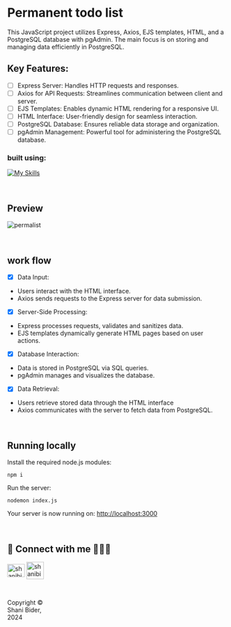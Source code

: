 # Permanent todo list

This JavaScript project utilizes Express, Axios, EJS templates, HTML, and a PostgreSQL database with pgAdmin.
The main focus is on storing and managing data efficiently in PostgreSQL.

## Key Features:

- [ ] Express Server: Handles HTTP requests and responses.
- [ ] Axios for API Requests: Streamlines communication between client and server.
- [ ] EJS Templates: Enables dynamic HTML rendering for a responsive UI.
- [ ] HTML Interface: User-friendly design for seamless interaction.
- [ ] PostgreSQL Database: Ensures reliable data storage and organization.
- [ ] pgAdmin Management: Powerful tool for administering the PostgreSQL database.

### built using:
[![My Skills](https://skillicons.dev/icons?i=js,react,html,css,postgresql)](https://skillicons.dev)

<br>



## Preview
![permalist](https://github.com/shanibider/Permanent-Todo-List/assets/72359805/e707d87d-c1f6-4900-8341-d372e841188d)

<br>


## work flow 
- [x] Data Input:
- Users interact with the HTML interface.
- Axios sends requests to the Express server for data submission.

- [x] Server-Side Processing:
- Express processes requests, validates and sanitizes data.
- EJS templates dynamically generate HTML pages based on user actions.

- [x] Database Interaction:
- Data is stored in PostgreSQL via SQL queries.
- pgAdmin manages and visualizes the database.

- [x] Data Retrieval:
- Users retrieve stored data through the HTML interface
- Axios communicates with the server to fetch data from PostgreSQL.

<br>


## Running locally

Install the required node.js modules:

```shell
npm i
```

Run the server:

```shell
nodemon index.js
```

Your server is now running on: [http://localhost:3000](http://localhost:3000)



<br>

## 🔗 Connect with me 👩‍💻😊
<p align="left">
<a href="https://linkedin.com/in/shanibider" target="blank"><img align="center" src="https://raw.githubusercontent.com/rahuldkjain/github-profile-readme-generator/master/src/images/icons/Social/linked-in-alt.svg" alt="shanibider" height="30" width="40" /></a>
<a style="margin-left: 145x;" href="mailto:shanibider@gmail.com"><img align="center" src="https://img.icons8.com/ios-glyphs/30/000000/new-post.png" alt="shanibider@gmail.com" height="40" width="40" /></a>
</p>

<br>

<footer>
<p style="float:left; width: 20%;">
Copyright © Shani Bider, 2024
</p>
</footer>

